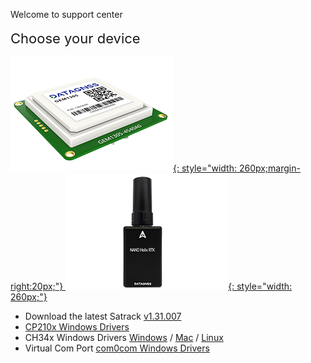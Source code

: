 <span class="markdown-body-normal-header">Welcome to support center
</span>
<br>
<br>
<span style="font-size:22px;padding:10px 0px 10px 0px;"> Choose your device </span>

 [![](images/GEM1305-00.png "GEM1305 RTK receiver"){: style="width: 260px;margin-right:20px;"} ](https://wiki.datagnss.com/index.php/GEM1305)
 [![](images/NANO-RTK-00.png "NANO RTK Receiver"){: style="width: 260px;"} ](https://wiki.datagnss.com/index.php/EVK-DG-1206)

 - Download the latest Satrack [v1.31.007](rtk-board/files/Satrack_client_V1.31.007.zip)
 - [CP210x Windows Drivers](rtk-board/files/CP210x_Universal_Windows_Driver.zip)
 - CH34x Windows Drivers [Windows](rtk-board/files/drivers/Windows-CH340-Driver.zip) / [Mac](rtk-board/files/drivers/CH341SER_MAC.ZIP) / [Linux](rtk-board/files/drivers/CH341SER_LINUX.ZIP)
 - Virtual Com Port [com0com Windows Drivers](rtk-board/files/com0com-3.0.0.0-i386-and-x64-signed.zip)
 <br><br>
